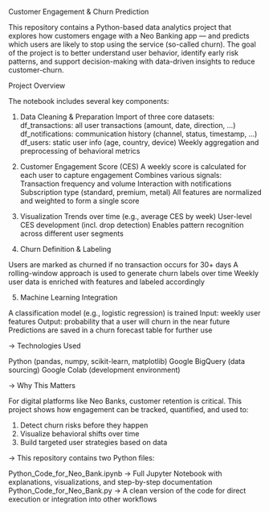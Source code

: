Customer Engagement & Churn Prediction

This repository contains a Python-based data analytics project that explores how customers engage with a Neo Banking app — and predicts which users are likely to stop using the service (so-called churn).
The goal of the project is to better understand user behavior, identify early risk patterns, and support decision-making with data-driven insights to reduce customer-churn.

Project Overview

The notebook includes several key components:

1. Data Cleaning & Preparation
Import of three core datasets:
df_transactions: all user transactions (amount, date, direction, …)
df_notifications: communication history (channel, status, timestamp, …)
df_users: static user info (age, country, device)
Weekly aggregation and preprocessing of behavioral metrics

2. Customer Engagement Score (CES)
A weekly score is calculated for each user to capture engagement
Combines various signals:
Transaction frequency and volume
Interaction with notifications
Subscription type (standard, premium, metal)
All features are normalized and weighted to form a single score

3. Visualization
Trends over time (e.g., average CES by week)
User-level CES development (incl. drop detection)
Enables pattern recognition across different user segments

4. Churn Definition & Labeling

Users are marked as churned if no transaction occurs for 30+ days
A rolling-window approach is used to generate churn labels over time
Weekly user data is enriched with features and labeled accordingly

5. Machine Learning Integration

A classification model (e.g., logistic regression) is trained
Input: weekly user features
Output: probability that a user will churn in the near future
Predictions are saved in a churn forecast table for further use

-> Technologies Used

Python (pandas, numpy, scikit-learn, matplotlib)
Google BigQuery (data sourcing)
Google Colab (development environment)

-> Why This Matters

For digital platforms like Neo Banks, customer retention is critical.
This project shows how engagement can be tracked, quantified, and used to:

  1. Detect churn risks before they happen
  2. Visualize behavioral shifts over time
  3. Build targeted user strategies based on data

-> This repository contains two Python files:

Python_Code_for_Neo_Bank.ipynb
→ Full Jupyter Notebook with explanations, visualizations, and step-by-step documentation
Python_Code_for_Neo_Bank.py
→ A clean version of the code for direct execution or integration into other workflows
